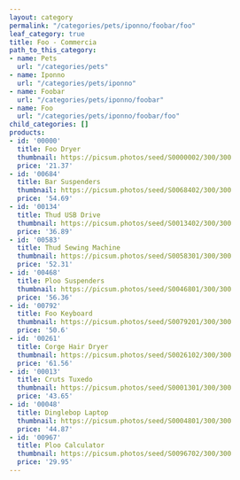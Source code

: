 ```yaml
---
layout: category
permalink: "/categories/pets/iponno/foobar/foo"
leaf_category: true
title: Foo - Commercia
path_to_this_category:
- name: Pets
  url: "/categories/pets"
- name: Iponno
  url: "/categories/pets/iponno"
- name: Foobar
  url: "/categories/pets/iponno/foobar"
- name: Foo
  url: "/categories/pets/iponno/foobar/foo"
child_categories: []
products:
- id: '00000'
  title: Foo Dryer
  thumbnail: https://picsum.photos/seed/S0000002/300/300
  price: '21.37'
- id: '00684'
  title: Bar Suspenders
  thumbnail: https://picsum.photos/seed/S0068402/300/300
  price: '54.69'
- id: '00134'
  title: Thud USB Drive
  thumbnail: https://picsum.photos/seed/S0013402/300/300
  price: '36.89'
- id: '00583'
  title: Thud Sewing Machine
  thumbnail: https://picsum.photos/seed/S0058301/300/300
  price: '52.31'
- id: '00468'
  title: Ploo Suspenders
  thumbnail: https://picsum.photos/seed/S0046801/300/300
  price: '56.36'
- id: '00792'
  title: Foo Keyboard
  thumbnail: https://picsum.photos/seed/S0079201/300/300
  price: '50.6'
- id: '00261'
  title: Corge Hair Dryer
  thumbnail: https://picsum.photos/seed/S0026102/300/300
  price: '61.56'
- id: '00013'
  title: Cruts Tuxedo
  thumbnail: https://picsum.photos/seed/S0001301/300/300
  price: '43.65'
- id: '00048'
  title: Dinglebop Laptop
  thumbnail: https://picsum.photos/seed/S0004801/300/300
  price: '44.87'
- id: '00967'
  title: Ploo Calculator
  thumbnail: https://picsum.photos/seed/S0096702/300/300
  price: '29.95'
---
```

